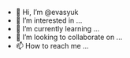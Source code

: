 - 👋 Hi, I’m @evasyuk
- 👀 I’m interested in ...
- 🌱 I’m currently learning ...
- 💞️ I’m looking to collaborate on ...
- 📫 How to reach me ...

<!---
evasyuk/evasyuk is a ✨ special ✨ repository because its `README.md` (this file) appears on your GitHub profile.
You can click the Preview link to take a look at your changes.
--->
